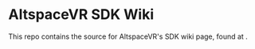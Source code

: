 AltspaceVR SDK Wiki
==============================

This repo contains the source for AltspaceVR's SDK wiki page, found at
[](/AltspaceVR/AltspaceSDK/wiki).
